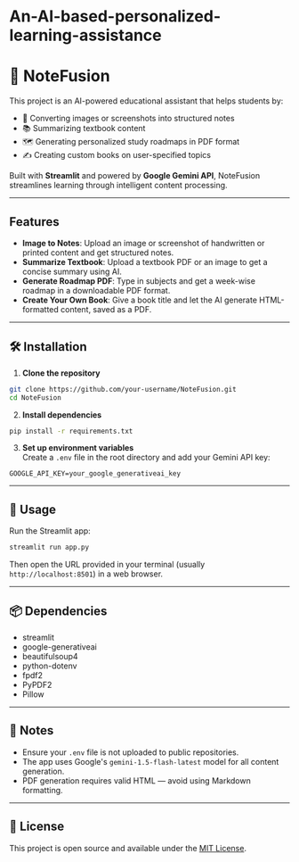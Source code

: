 # An-AI-based-personalized-learning-assistance


# 📘 NoteFusion

 This project is an AI-powered educational assistant that helps students by:
- 📸 Converting images or screenshots into structured notes
- 📚 Summarizing textbook content
- 🗺 Generating personalized study roadmaps in PDF format
- ✍ Creating custom books on user-specified topics

Built with **Streamlit** and powered by **Google Gemini API**, NoteFusion streamlines learning through intelligent content processing.

---

##  Features

- **Image to Notes**: Upload an image or screenshot of handwritten or printed content and get structured notes.
- **Summarize Textbook**: Upload a textbook PDF or an image to get a concise summary using AI.
- **Generate Roadmap PDF**: Type in subjects and get a week-wise roadmap in a downloadable PDF format.
- **Create Your Own Book**: Give a book title and let the AI generate HTML-formatted content, saved as a PDF.

---

## 🛠 Installation

1. **Clone the repository**  
```bash
git clone https://github.com/your-username/NoteFusion.git
cd NoteFusion
```

2. **Install dependencies**  
```bash
pip install -r requirements.txt
```

3. **Set up environment variables**  
Create a `.env` file in the root directory and add your Gemini API key:
```
GOOGLE_API_KEY=your_google_generativeai_key
```

---

## 🧪 Usage

Run the Streamlit app:
```bash
streamlit run app.py
```

Then open the URL provided in your terminal (usually `http://localhost:8501`) in a web browser.

---

## 📦 Dependencies

- streamlit
- google-generativeai
- beautifulsoup4
- python-dotenv
- fpdf2
- PyPDF2
- Pillow

---

## 📝 Notes

- Ensure your `.env` file is not uploaded to public repositories.
- The app uses Google's `gemini-1.5-flash-latest` model for all content generation.
- PDF generation requires valid HTML — avoid using Markdown formatting.

---

## 📄 License

This project is open source and available under the [MIT License](LICENSE).
